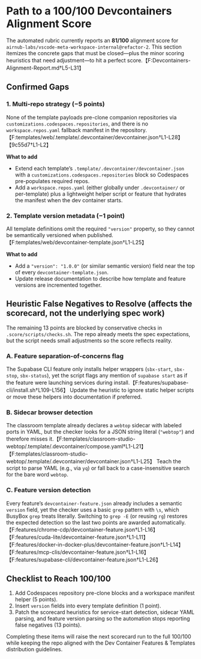 # Path to a 100/100 Devcontainers Alignment Score

The automated rubric currently reports an **81/100** alignment score for `airnub-labs/vscode-meta-workspace-internal@refactor-2`.
This section itemizes the concrete gaps that must be closed—plus the minor scoring heuristics that need adjustment—to hit a perfect score.【F:Devcontainers-Alignment-Report.md†L5-L31】

## Confirmed Gaps

### 1. Multi-repo strategy (−5 points)
None of the template payloads pre-clone companion repositories via `customizations.codespaces.repositories`, and there is no `workspace.repos.yaml` fallback manifest in the repository.【F:templates/web/.template/.devcontainer/devcontainer.json†L1-L28】【9c55d7†L1-L2】

**What to add**
- Extend each template’s `.template/.devcontainer/devcontainer.json` with a `customizations.codespaces.repositories` block so Codespaces pre-populates required repos.
- Add a `workspace.repos.yaml` (either globally under `.devcontainer/` or per-template) plus a lightweight helper script or feature that hydrates the manifest when the dev container starts.

### 2. Template version metadata (−1 point)
All template definitions omit the required `"version"` property, so they cannot be semantically versioned when published.【F:templates/web/devcontainer-template.json†L1-L25】

**What to add**
- Add a `"version": "1.0.0"` (or similar semantic version) field near the top of every `devcontainer-template.json`.
- Update release documentation to describe how template and feature versions are incremented together.

## Heuristic False Negatives to Resolve (affects the scorecard, not the underlying spec work)

The remaining 13 points are blocked by conservative checks in `.score/scripts/checks.sh`. The repo already meets the spec expectations, but the script needs small adjustments so the score reflects reality.

### A. Feature separation-of-concerns flag
The Supabase CLI feature only installs helper wrappers (`sbx-start`, `sbx-stop`, `sbx-status`), yet the script flags any mention of `supabase start` as if the feature were launching services during install.【F:features/supabase-cli/install.sh†L109-L156】 Update the heuristic to ignore static helper scripts or move these helpers into documentation if preferred.

### B. Sidecar browser detection
The classroom template already declares a `webtop` sidecar with labeled ports in YAML, but the checker looks for a JSON string literal (`"webtop"`) and therefore misses it.【F:templates/classroom-studio-webtop/.template/.devcontainer/compose.yaml†L1-L21】【F:templates/classroom-studio-webtop/.template/.devcontainer/devcontainer.json†L1-L25】 Teach the script to parse YAML (e.g., via `yq`) or fall back to a case-insensitive search for the bare word `webtop`.

### C. Feature version detection
Every feature’s `devcontainer-feature.json` already includes a semantic `version` field, yet the checker uses a basic `grep` pattern with `\s`, which BusyBox `grep` treats literally. Switching to `grep -E` (or reusing `rg`) restores the expected detection so the last two points are awarded automatically.【F:features/chrome-cdp/devcontainer-feature.json†L1-L16】【F:features/cuda-lite/devcontainer-feature.json†L1-L11】【F:features/docker-in-docker-plus/devcontainer-feature.json†L1-L14】【F:features/mcp-clis/devcontainer-feature.json†L1-L16】【F:features/supabase-cli/devcontainer-feature.json†L1-L26】

## Checklist to Reach 100/100

1. Add Codespaces repository pre-clone blocks and a workspace manifest helper (5 points).
2. Insert `version` fields into every template definition (1 point).
3. Patch the scorecard heuristics for service-start detection, sidecar YAML parsing, and feature version parsing so the automation stops reporting false negatives (13 points).

Completing these items will raise the next scorecard run to the full 100/100 while keeping the repo aligned with the Dev Container Features & Templates distribution guidelines.
